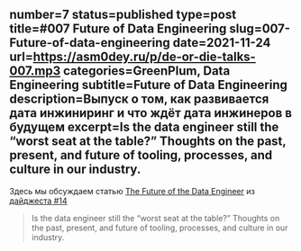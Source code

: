 number=7
status=published
type=post
title=#007 Future of Data Engineering
slug=007-Future-of-data-engineering
date=2021-11-24
url=https://asm0dey.ru/p/de-or-die-talks-007.mp3
categories=GreenPlum, Data Engineering
subtitle=Future of Data Engineering
description=Выпуск о том, как развивается дата инжиниринг и что ждёт дата инжинеров в будущем
excerpt=Is the data engineer still the “worst seat at the table?” Thoughts on the past, present, and future of tooling, processes, and culture in our industry.
---

Здесь мы обсуждаем статью [The Future of the Data Engineer](https://towardsdatascience.com/the-future-of-the-data-engineer-4dcfa53800ab/) из [дайджеста #14](https://digest.deordie.org/14_NullPointerException/)

> Is the data engineer still the “worst seat at the table?” Thoughts on the past, present, and future of tooling, processes, and culture in our industry.
